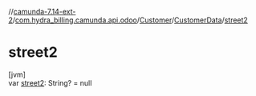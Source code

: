 //[camunda-7.14-ext-2](../../../../index.md)/[com.hydra_billing.camunda.api.odoo](../../index.md)/[Customer](../index.md)/[CustomerData](index.md)/[street2](street2.md)

# street2

[jvm]\
var [street2](street2.md): String? = null
